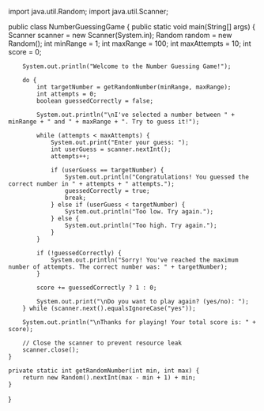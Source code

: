 import java.util.Random;
import java.util.Scanner;

public class NumberGuessingGame {
    public static void main(String[] args) {
        Scanner scanner = new Scanner(System.in);
        Random random = new Random();
        int minRange = 1;
        int maxRange = 100;
        int maxAttempts = 10;
        int score = 0;

        System.out.println("Welcome to the Number Guessing Game!");

        do {
            int targetNumber = getRandomNumber(minRange, maxRange);
            int attempts = 0;
            boolean guessedCorrectly = false;

            System.out.println("\nI've selected a number between " + minRange + " and " + maxRange + ". Try to guess it!");

            while (attempts < maxAttempts) {
                System.out.print("Enter your guess: ");
                int userGuess = scanner.nextInt();
                attempts++;

                if (userGuess == targetNumber) {
                    System.out.println("Congratulations! You guessed the correct number in " + attempts + " attempts.");
                    guessedCorrectly = true;
                    break;
                } else if (userGuess < targetNumber) {
                    System.out.println("Too low. Try again.");
                } else {
                    System.out.println("Too high. Try again.");
                }
            }

            if (!guessedCorrectly) {
                System.out.println("Sorry! You've reached the maximum number of attempts. The correct number was: " + targetNumber);
            }

            score += guessedCorrectly ? 1 : 0;

            System.out.print("\nDo you want to play again? (yes/no): ");
        } while (scanner.next().equalsIgnoreCase("yes"));

        System.out.println("\nThanks for playing! Your total score is: " + score);

        // Close the scanner to prevent resource leak
        scanner.close();
    }

    private static int getRandomNumber(int min, int max) {
        return new Random().nextInt(max - min + 1) + min;
    }
}
